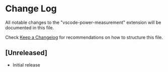 # Change Log

All notable changes to the "vscode-power-measurement" extension will be documented in this file.

Check [Keep a Changelog](http://keepachangelog.com/) for recommendations on how to structure this file.

## [Unreleased]

- Initial release
